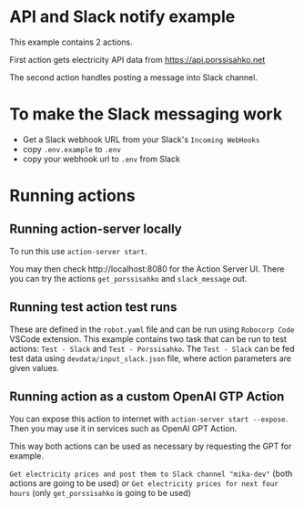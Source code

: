 # API and Slack notify example

This example contains 2 actions.

First action gets electricity API data from https://api.porssisahko.net

The second action handles posting a message into Slack channel.

# To make the Slack messaging work

- Get a Slack webhook URL from your Slack's `Incoming WebHooks`
- copy `.env.example` to `.env`
- copy your webhook url to `.env` from Slack

# Running actions

## Running action-server locally

To run this use `action-server start`.

You may then check http://localhost:8080 for the Action Server UI.
There you can try the actions `get_porssisahko` and `slack_message` out.

## Running test action test runs

These are defined in the `robot.yaml` file and can be run using `Robocorp Code` VSCode extension.
This example contains two task that can be run to test actions: `Test - Slack` and `Test - Porssisahko`.
The `Test - Slack` can be fed test data using `devdata/input_slack.json` file, where action parameters
are given values.

## Running action as a custom OpenAI GTP Action

You can expose this action to internet with `action-server start --expose`.
Then you may use it in services such as OpenAI GPT Action.

This way both actions can be used as necessary by requesting the GPT for example.

`Get electricity prices and post them to Slack channel "mika-dev"` (both actions are going to be used) or
`Get electricity prices for next four hours` (only `get_porssisahko` is going to be used)
